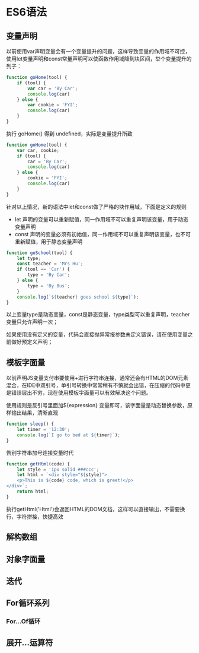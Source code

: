 # ES6语法

## 变量声明

以前使用var声明变量会有一个变量提升的问题，这样导致变量的作用域不可控，使用let变量声明和const常量声明可以使函数作用域降到块区间，举个变量提升的列子：

```js
function goHome(tool) {
    if (tool) {
        var car = 'By Car';
        console.log(car)
    } else {
        var cookie = 'FYI';
        console.log(car)
    }
}
```

执行 goHome() 得到 undefined，实际是变量提升所致

```js
function goHome(tool) {
    var car, cookie;
    if (tool) {
        car = 'By Car';
        console.log(car)
    } else {
        cookie = 'FYI';
        console.log(car)
    }
}
```

针对以上情况，新的语法中let和const做了严格的块作用域，下面是定义的规则

* let 声明的变量可以重新赋值，同一作用域不可以重复声明该变量，用于动态变量声明
* const 声明的变量必须有初始值，同一作用域不可以重复声明该变量，也不可重新赋值，用于静态变量声明

```js
function goSchool(tool) {
    let type;
    const teacher = 'Mrs Hu';
    if (tool == 'Car') {
        type = 'By Car';
    } else {
        type = 'By Bus';
    }
    console.log(`${teacher} goes school ${type}`);
}
```

以上变量type是动态变量，const是静态变量，type类型可以重复声明，teacher变量只允许声明一次；

如果使用没有定义的变量，代码会直接抛异常报参数未定义错误，请在使用变量之前做好预定义声明；

## 模板字面量

以前声明JS变量支付串要使用+进行字符串连接，通常还会有HTML的DOM元素混合，在IDE中双引号，单引号转换中常常稍有不慎就会出错，在压缩的代码中更是错误层出不穷，现在使用模板字面量可以有效解决这个问题。

使用规则是反引号里面加${expression} 变量即可，该字面量是动态替换参数，原样输出结果，清晰直观

```js
function sleep() {
    let timer = '12:30';
    console.log(`I go to bed at ${timer}`);
}
```
告别字符串加号连接变量时代

```js
function getHtml(code) {
    let style = '1px solid ###ccc';
    let html = `<div style="${style}">
    <p>This is ${code} code, which is greet!</p>
</div>`;
    return html;
}
```

执行getHtml('Html')会返回HTML的DOM文档，这样可以直接输出，不需要换行，字符拼接，快捷高效

## 解构数组

## 对象字面量

## 迭代

## For循环系列

### For...Of循环

## 展开...运算符




